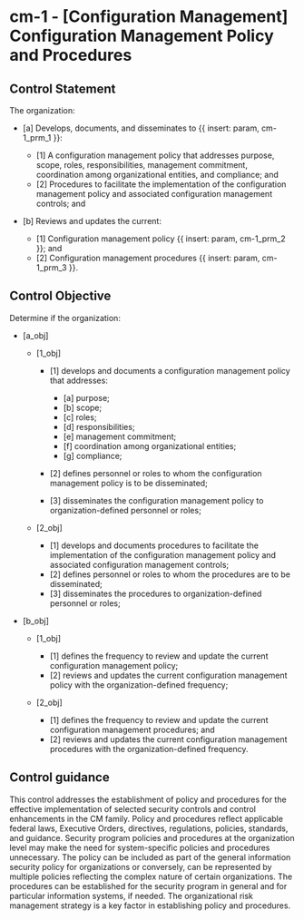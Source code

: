 # cm-1 - \[Configuration Management\] Configuration Management Policy and Procedures

## Control Statement

The organization:

- \[a\] Develops, documents, and disseminates to {{ insert: param, cm-1_prm_1 }}:

  - \[1\] A configuration management policy that addresses purpose, scope, roles, responsibilities, management commitment, coordination among organizational entities, and compliance; and
  - \[2\] Procedures to facilitate the implementation of the configuration management policy and associated configuration management controls; and

- \[b\] Reviews and updates the current:

  - \[1\] Configuration management policy {{ insert: param, cm-1_prm_2 }}; and
  - \[2\] Configuration management procedures {{ insert: param, cm-1_prm_3 }}.

## Control Objective

Determine if the organization:

- \[a_obj\]

  - \[1_obj\]

    - \[1\] develops and documents a configuration management policy that addresses:

      - \[a\] purpose;
      - \[b\] scope;
      - \[c\] roles;
      - \[d\] responsibilities;
      - \[e\] management commitment;
      - \[f\] coordination among organizational entities;
      - \[g\] compliance;

    - \[2\] defines personnel or roles to whom the configuration management policy is to be disseminated;
    - \[3\] disseminates the configuration management policy to organization-defined personnel or roles;

  - \[2_obj\]

    - \[1\] develops and documents procedures to facilitate the implementation of the configuration management policy and associated configuration management controls;
    - \[2\] defines personnel or roles to whom the procedures are to be disseminated;
    - \[3\] disseminates the procedures to organization-defined personnel or roles;

- \[b_obj\]

  - \[1_obj\]

    - \[1\] defines the frequency to review and update the current configuration management policy;
    - \[2\] reviews and updates the current configuration management policy with the organization-defined frequency;

  - \[2_obj\]

    - \[1\] defines the frequency to review and update the current configuration management procedures; and
    - \[2\] reviews and updates the current configuration management procedures with the organization-defined frequency.

## Control guidance

This control addresses the establishment of policy and procedures for the effective implementation of selected security controls and control enhancements in the CM family. Policy and procedures reflect applicable federal laws, Executive Orders, directives, regulations, policies, standards, and guidance. Security program policies and procedures at the organization level may make the need for system-specific policies and procedures unnecessary. The policy can be included as part of the general information security policy for organizations or conversely, can be represented by multiple policies reflecting the complex nature of certain organizations. The procedures can be established for the security program in general and for particular information systems, if needed. The organizational risk management strategy is a key factor in establishing policy and procedures.
